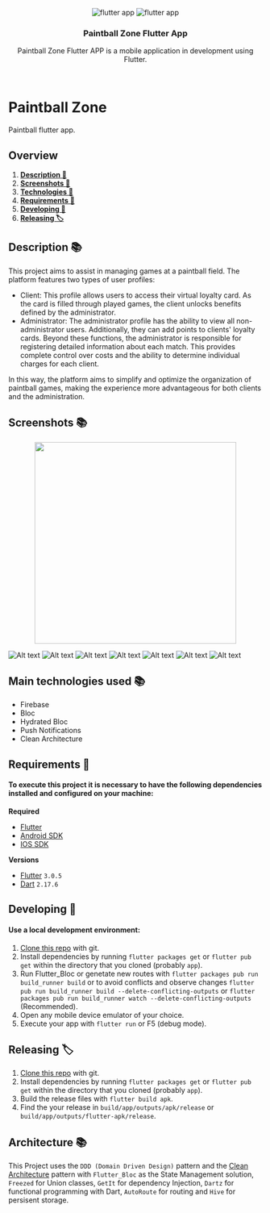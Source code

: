 <p align="center">
  <row>
    <img src="https://badgen.net/badge/types/flutter/blue?icon=flutter" alt="flutter app"/>
    <img src="https://badgen.net/badge/platform/android,ios?list=|" alt="flutter app"/>
  </row>
</p>

<div align="center">
  <h3>Paintball Zone Flutter App</h3>
  <p>Paintball Zone Flutter APP is a mobile application in development using Flutter.
</div>

<br />

# Paintball Zone

Paintball flutter app.

## Overview
1. **[Description 📝](#description-)**
2. **[Screenshots 📝](#screenshots-)**
3. **[Technologies 📝](#technologies-)**
4. **[Requirements 📝](#requirements-)**
5. **[Developing 👷](#developing-)**
6. **[Releasing 🏷️](#releasing-)**

## Description 📚
This project aims to assist in managing games at a paintball field. The platform features two types of user profiles:

- Client: This profile allows users to access their virtual loyalty card. As the card is filled through played games, the client unlocks benefits defined by the administrator.
- Administrator: The administrator profile has the ability to view all non-administrator users. Additionally, they can add points to clients' loyalty cards. Beyond these functions, the administrator is responsible for registering detailed information about each match. This provides complete control over costs and the ability to determine individual charges for each client.

In this way, the platform aims to simplify and optimize the organization of paintball games, making the experience more advantageous for both clients and the administration.

## Screenshots  📚
<div align="center">
    <img src="/screenshots/login.png" width="400px"/>  
</div>

![Alt text](/screenshots/login.png?raw=true "Login Screen")
![Alt text](/screenshots/home_admin.png?raw=true "Admin Home Screen")
![Alt text](/screenshots/home_client.png?raw=true "Client Home Screen")
![Alt text](/screenshots/new_game1.png?raw=true "New Game 1 Screen")
![Alt text](/screenshots/new_game2.png?raw=true "New Game 2 Screen")
![Alt text](/screenshots/register_charge.png?raw=true "Register Charge Screen")
![Alt text](/screenshots/view_client.png?raw=true "View Client Screen")

## Main technologies used  📚
- Firebase
- Bloc
- Hydrated Bloc
- Push Notifications
- Clean Architecture

## Requirements 📝
#### To execute this project it is necessary to have the following dependencies installed and configured on your machine:

**Required**
- [Flutter](https://flutter.dev/)
- [Android SDK](https://developer.android.com/studio)
- [IOS SDK](https://developer.apple.com/xcode/)

**Versions**
- [Flutter](https://flutter.dev/) `3.0.5`
- [Dart](https://dart.dev/) `2.17.6`

## Developing 👷
#### Use a local development environment:

1. [Clone this repo](https://docs.gitlab.com/ee/gitlab-basics/start-using-git.html) with git.
2. Install dependencies by running `flutter packages get` or `flutter pub get` within the directory that you cloned (probably `app`).
2. Run Flutter_Bloc or genetate new routes with `flutter packages pub run build_runner build` or to avoid conflicts and observe changes `flutter pub run build_runner build --delete-conflicting-outputs` or `flutter packages pub run build_runner watch --delete-conflicting-outputs` (Recommended).
3. Open any mobile device emulator of your choice.
4. Execute your app with `flutter run` or F5 (debug mode).

## Releasing 🏷️

1. [Clone this repo](https://docs.gitlab.com/ee/gitlab-basics/start-using-git.html) with git.
2. Install dependencies by running `flutter packages get` or `flutter pub get` within the directory that you cloned (probably `app`).
3. Build the release files with `flutter build apk`.
4. Find the your release in `build/app/outputs/apk/release` or `build/app/outputs/flutter-apk/release`.

## Architecture 📚

This Project uses the `DDD (Domain Driven Design)` pattern and the [Clean Architecture](https://www.google.com/search?q=clean+architecture) pattern with `Flutter_Bloc` as the State Management solution, `Freezed` for Union classes, `GetIt` for dependency Injection, `Dartz` for functional programming with Dart, `AutoRoute` for routing and `Hive` for persisent storage.
